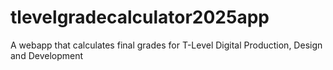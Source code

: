# tlevelgradecalculator2025app
A webapp that calculates final grades for T-Level Digital Production, Design and Development
